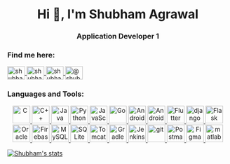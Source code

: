 <h1 align="center">Hi 👋, I'm Shubham Agrawal</h1>
<h3 align="center">Application Developer 1</h3>


<h3 align="left">Find me here:</h3>
<p align="left">
  <a href="https://linkedin.com/in/shubham-agrawal-a89493194" target="blank">
    <img align="center" src="https://cdn.jsdelivr.net/gh/devicons/devicon/icons/linkedin/linkedin-plain.svg" alt="shubham-agrawal-a89493194" height="30" width="40" />
  </a>
  <a href="https://www.hackerrank.com/shubhamagrawal33" target="blank">
    <img align="center" src="https://cdn.jsdelivr.net/npm/simple-icons@3.0.1/icons/hackerrank.svg" alt="shubhamagrawal33" height="30" width="40" />
  </a>
  <a href="https://www.leetcode.com/shubhamagrawal6" target="blank">
    <img align="center" src="https://cdn.jsdelivr.net/npm/simple-icons@3.0.1/icons/leetcode.svg" alt="shubhamagrawal6" height="30" width="40" />
  </a>
  <a href="https://www.hackerearth.com/@shubham5284" target="blank">
    <img align="center" src="https://cdn.jsdelivr.net/npm/simple-icons@3.0.1/icons/hackerearth.svg" alt="@shubham5284" height="30" width="40" />
  </a>
</p>


<h3 align="left">Languages and Tools:</h3>
<p align="center">
  <a href="https://www.w3schools.com/c/c_intro.php" target="_blank"> 
    <img src="https://cdn.jsdelivr.net/gh/devicons/devicon/icons/c/c-original.svg" alt="C" width="40" height="40"/> 
  </a> 
  <a href="https://www.cplusplus.com/" target="_blank"> 
    <img src="https://cdn.jsdelivr.net/gh/devicons/devicon/icons/cplusplus/cplusplus-original.svg" alt="C++" width="40" height="40"/> 
  </a> 
  <a href="https://www.java.com/en/" target="_blank"> 
    <img src="https://cdn.jsdelivr.net/gh/devicons/devicon/icons/java/java-original.svg" alt="Java" width="40" height="40"/> 
  </a>
  <a href="https://www.python.org" target="_blank"> 
    <img src="https://cdn.jsdelivr.net/gh/devicons/devicon/icons/python/python-original.svg" alt="Python" width="40" height="40"/> 
  </a>
  <a href="https://www.javascript.com/" target="_blank"> 
    <img src="https://cdn.jsdelivr.net/gh/devicons/devicon/icons/javascript/javascript-original.svg" alt="JavaScript" width="40" height="40"/> 
  </a>
  <a href="https://go.dev/" target="_blank"> 
    <img src="https://cdn.jsdelivr.net/gh/devicons/devicon/icons/go/go-original.svg" alt="Go" width="40" height="40"/> 
  </a>
  <a href="https://spring.io/" target="_blank"> 
    <img src="https://cdn.jsdelivr.net/gh/devicons/devicon/icons/spring/spring-original.svg" alt="Android" width="40" height="40"/> 
  </a>
  <a href="https://www.android.com/" target="_blank"> 
    <img src="https://cdn.jsdelivr.net/gh/devicons/devicon/icons/android/android-original.svg" alt="Android" width="40" height="40"/> 
  </a>
  <a href="https://flutter.dev" target="_blank"> 
    <img src="https://cdn.jsdelivr.net/gh/devicons/devicon/icons/flutter/flutter-original.svg" alt="Flutter" width="40" height="40"/> 
  </a>
  <a href="https://www.djangoproject.com/" target="_blank"> 
    <img src="https://cdn.jsdelivr.net/gh/devicons/devicon/icons/django/django-plain-wordmark.svg" alt="django" width="40" height="40"/> 
  </a> 
  <a href="https://flask.palletsprojects.com/en/2.0.x/" target="_blank"> 
    <img src="https://cdn.jsdelivr.net/gh/devicons/devicon/icons/flask/flask-original.svg" alt="Flask" width="40" height="40"/>
  </a>
  <a href="https://www.oracle.com/in/" target="_blank"> 
    <img src="https://cdn.jsdelivr.net/gh/devicons/devicon/icons/oracle/oracle-original.svg" alt="Oracle" width="40" height="40"/> 
  </a>
  <a href="https://firebase.google.com/" target="_blank"> 
    <img src="https://cdn.jsdelivr.net/gh/devicons/devicon/icons/firebase/firebase-plain.svg" alt="Firebase" width="40" height="40"/> 
  </a>
  <a href="https://www.mysql.com/" target="_blank"> 
    <img src="https://cdn.jsdelivr.net/gh/devicons/devicon/icons/mysql/mysql-original-wordmark.svg" alt="MySQL" width="40" height="40"/> 
  </a>
  <a href="https://www.sqlite.org/index.html" target="_blank"> 
    <img src="https://www.vectorlogo.zone/logos/sqlite/sqlite-icon.svg" alt="SQLite" width="40" height="40"/> 
  </a>
  <a href="https://tomcat.apache.org/" target="_blank"> 
    <img src="https://cdn.jsdelivr.net/gh/devicons/devicon/icons/tomcat/tomcat-original.svg" alt="Tomcat" width="40" height="40"/> 
  </a>
  <a href="https://gradle.org/" target="_blank"> 
    <img src="https://cdn.jsdelivr.net/gh/devicons/devicon/icons/gradle/gradle-plain.svg" alt="Gradle" width="40" height="40"/> 
  </a>
  <a href="https://www.jenkins.io/" target="_blank"> 
    <img src="https://cdn.jsdelivr.net/gh/devicons/devicon/icons/jenkins/jenkins-original.svg" alt="Jenkins" width="40" height="40"/> 
  </a>
  <a href="https://git-scm.com/" target="_blank"> 
    <img src="https://cdn.jsdelivr.net/gh/devicons/devicon/icons/git/git-original.svg" alt="git" width="40" height="40"/> 
  </a> 
  <a href="https://www.postman.com/" target="_blank"> 
    <img src="https://www.vectorlogo.zone/logos/getpostman/getpostman-icon.svg" alt="Postman" width="40" height="40"/> 
  </a>
  <a href="https://www.figma.com/" target="_blank"> 
    <img src="https://cdn.jsdelivr.net/gh/devicons/devicon/icons/figma/figma-original.svg" alt="Figma" width="40" height="40"/> 
  </a>
  <a href="https://www.mathworks.com/" target="_blank"> 
    <img src="https://cdn.jsdelivr.net/gh/devicons/devicon/icons/matlab/matlab-original.svg" alt="matlab" width="40" height="40"/> 
  </a>
</p>


[![Shubham's stats](https://github-readme-stats.vercel.app/api?username=shubhamagrawal6&hide=stars,issues&count_private=true&theme=merko&show_icons=true)](https://github.com/shubhamagrawal6/github-readme-stats)
